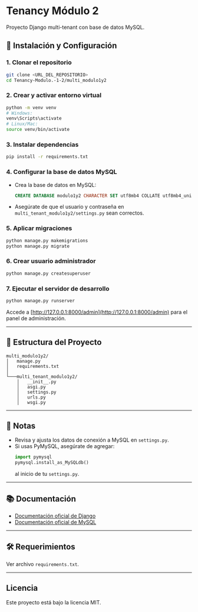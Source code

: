 # Tenancy Módulo 2

Proyecto Django multi-tenant con base de datos MySQL.

## 🚀 Instalación y Configuración

### 1. Clonar el repositorio
```sh
git clone <URL_DEL_REPOSITORIO>
cd Tenancy-Modulo.-1-2/multi_modulo1y2
```

### 2. Crear y activar entorno virtual
```sh
python -m venv venv
# Windows:
venv\Scripts\activate
# Linux/Mac:
source venv/bin/activate
```

### 3. Instalar dependencias
```sh
pip install -r requirements.txt
```

### 4. Configurar la base de datos MySQL

- Crea la base de datos en MySQL:
  ```sql
  CREATE DATABASE modulo1y2 CHARACTER SET utf8mb4 COLLATE utf8mb4_unicode_ci;
  ```
- Asegúrate de que el usuario y contraseña en `multi_tenant_modulo1y2/settings.py` sean correctos.

### 5. Aplicar migraciones
```sh
python manage.py makemigrations
python manage.py migrate
```

### 6. Crear usuario administrador
```sh
python manage.py createsuperuser
```

### 7. Ejecutar el servidor de desarrollo
```sh
python manage.py runserver
```

Accede a [http://127.0.0.1:8000/admin](http://127.0.0.1:8000/admin) para el panel de administración.

---

## 📁 Estructura del Proyecto

```
multi_modulo1y2/
│   manage.py
│   requirements.txt
│
└───multi_tenant_modulo1y2/
    │   __init__.py
    │   asgi.py
    │   settings.py
    │   urls.py
    │   wsgi.py
```

---

## 📝 Notas

- Revisa y ajusta los datos de conexión a MySQL en `settings.py`.
- Si usas PyMySQL, asegúrate de agregar:
  ```python
  import pymysql
  pymysql.install_as_MySQLdb()
  ```
  al inicio de tu `settings.py`.

---

## 📚 Documentación

- [Documentación oficial de Django](https://docs.djangoproject.com/en/5.2/)
- [Documentación oficial de MySQL](https://dev.mysql.com/doc/)

---

## 🛠️ Requerimientos

Ver archivo `requirements.txt`.

---

## Licencia

Este proyecto está bajo la licencia MIT.
